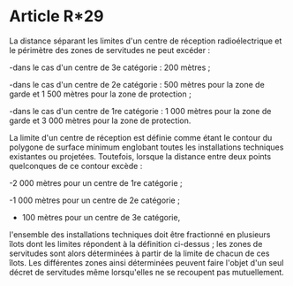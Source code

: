# Article R*29

La distance séparant les limites d'un centre de réception radioélectrique et le périmètre des zones de servitudes ne peut excéder :

-dans le cas d'un centre de 3e catégorie : 200 mètres ;

-dans le cas d'un centre de 2e catégorie : 500 mètres pour la zone de garde et 1 500 mètres pour la zone de protection ;

-dans le cas d'un centre de 1re catégorie : 1 000 mètres pour la zone de garde et 3 000 mètres pour la zone de protection.

La limite d'un centre de réception est définie comme étant le contour du polygone de surface minimum englobant toutes les installations techniques existantes ou projetées. Toutefois, lorsque la distance entre deux points quelconques de ce contour excède :

-2 000 mètres pour un centre de 1re catégorie ;

-1 000 mètres pour un centre de 2e catégorie ;

- 100 mètres pour un centre de 3e catégorie,

l'ensemble des installations techniques doit être fractionné en plusieurs îlots dont les limites répondent à la définition ci-dessus ; les zones de servitudes sont alors déterminées à partir de la limite de chacun de ces îlots. Les différentes zones ainsi déterminées peuvent faire l'objet d'un seul décret de servitudes même lorsqu'elles ne se recoupent pas mutuellement.